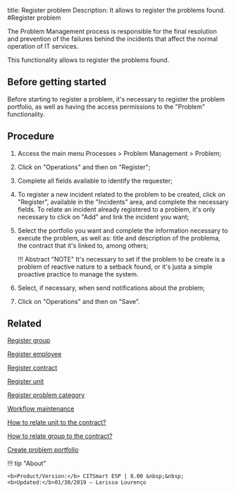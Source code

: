 title: Register problem
Description: It allows to register the problems found.
#Register problem


The Problem Management process is responsible for the final resolution and prevention of the failures behind the incidents that affect the normal operation of IT services.

This functionality allows to register the problems found.

Before getting started
----------------

Before starting to register a problem, it's necessary to register the
problem portfolio, as well as having the access permissions to the
"Problem" functionality.

Procedure
------------

1.  Access the main menu Processes \>
    Problem Management \> Problem;

2.  Click on "Operations" and then on "Register";

3.  Complete all fields available to identify the requester;

4.  To register a new incident related to the problem to be created, 
    click on "Register", available in the "Incidents" area, and
    complete the necessary fields. To relate an incident already 
    registered to a problem, it's only necessary to click on "Add" and 
    link the incident you want;

5.  Select the portfolio you want and complete the information necessary to
    execute the problem, as well as: title and description of the problema,
    the contract that it's linked to, among others;
    
    !!! Abstract "NOTE"
        It's necessary to set if the problem to be create is a problem of
        reactive nature to a setback found, or it's justa a simple proactive
        practice to manage the system.

6.  Select, if necessary, when send notifications about
    the problem;

7.  Click on "Operations" and then on "Save”.

Related
------------
[Register group](/en-us/citsmart-esp-8/initial-settings/access-settings/user/register-groups.html)

[Register employee](/en-us/citsmart-esp-8/initial-settings/access-settings/user/register-employee.html)

[Register contract](/en-us/citsmart-esp-8/processes/portfolio-and-catalog/configuration/register-contract.html)

[Register unit](/en-us/citsmart-esp-8/platform-administration/region-and-language/register-unit.html)

[Register problem category](/en-us/citsmart-esp-8/processes/problem/configuration/problem-category-register.html)

[Workflow maintenance](/en-us/citsmart-esp-8/platform-administration/flow-maintenance/workflow.maintenance.html)

[How to relate unit to the contract?](/en-us/citsmart-esp-8/processes/tickets/configuration/relate-unit-to-contract.html)

[How to relate group to the contract?](/en-us/citsmart-esp-8/processes/tickets/configuration/relate-group-to-contract.html)

[Create problem portfolio](/en-us/citsmart-esp-8/processes/problem/configuration/problem-portfolio.html) 

!!! tip "About"

    <b>Product/Version:</b> CITSmart ESP | 8.00 &nbsp;&nbsp;
    <b>Updated:</b>01/30/2019 – Larissa Lourenço
